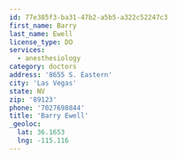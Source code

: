 ```yaml
---
id: 77e385f3-ba31-47b2-a5b5-a322c52247c3
first_name: Barry
last_name: Ewell
license_type: DO
services:
  - anesthesiology
category: doctors
address: '8655 S. Eastern'
city: 'Las Vegas'
state: NV
zip: '89123'
phone: '7027698844'
title: 'Barry Ewell'
_geoloc:
  lat: 36.1653
  lng: -115.116
---
```


